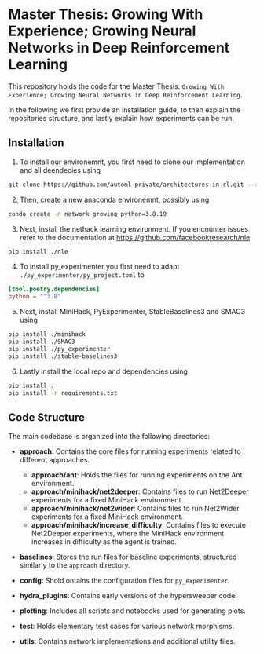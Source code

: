 # Master Thesis: Growing With Experience; Growing Neural Networks in Deep Reinforcement Learning
This repository holds the code for the Master Thesis: `Growing With Experience; Growing Neural Networks in Deep Reinforcement Learning`.

In the following we first provide an installation guide, to then explain the repositories structure, and lastly explain how experiments can be run.

## Installation
1. To install our environemnt, you first need to clone our implementation and all deendecies using
```bash
git clone https://github.com/automl-private/architectures-in-rl.git --recursive
```
2. Then, create a new anaconda environemnt, possibly using
```bash
conda create -n network_growing python=3.8.19
```
3. Next, install the nethack learning environment. If you encounter issues refer to the documentation at https://github.com/facebookresearch/nle
```bash
pip install ./nle
```
4. To install py_experimenter you first need to adapt `./py_experimenter/py_project.toml` to 
```toml
[tool.poetry.dependencies]
python = "^3.8"
```

5. Next, install MiniHack, PyExperimenter, StableBaselines3 and SMAC3 using 
```bash
pip install ./minihack
pip install ./SMAC3
pip install ./py_experimenter
pip install ./stable-baselines3
```

6. Lastly install the local repo and dependencies using
```bash
pip install .
pip install -r requirements.txt
```

## Code Structure

The main codebase is organized into the following directories:

- **approach**: Contains the core files for running experiments related to different approaches.
    - **approach/ant**: Holds the files for running experiments on the Ant environment.
    - **approach/minihack/net2deeper**: Contains files to run Net2Deeper experiments for a fixed MiniHack environment.
    - **approach/minihack/net2wider**: Contains files to run Net2Wider experiments for a fixed MiniHack environment.
    - **approach/minihack/increase_difficulty**: Contains files to execute Net2Deeper experiments, where the MiniHack environment increases in difficulty as the agent is trained.
    
- **baselines**: Stores the run files for baseline experiments, structured similarly to the `approach` directory.

- **config**: Shold ontains the configuration files for `py_experimenter`.

- **hydra_plugins**: Contains early versions of the hypersweeper code.

- **plotting**: Includes all scripts and notebooks used for generating plots.

- **test**: Holds elementary test cases for various network morphisms.

- **utils**: Contains network implementations and additional utility files.
